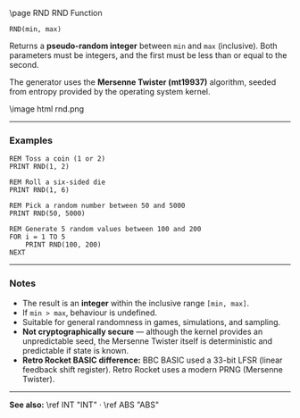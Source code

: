 \page RND RND Function

```basic
RND(min, max)
```

Returns a **pseudo-random integer** between `min` and `max` (inclusive).
Both parameters must be integers, and the first must be less than or equal to the second.

The generator uses the **Mersenne Twister (mt19937)** algorithm, seeded from entropy provided by the operating system kernel.

\image html rnd.png

---

### Examples

```basic
REM Toss a coin (1 or 2)
PRINT RND(1, 2)
```

```basic
REM Roll a six-sided die
PRINT RND(1, 6)
```

```basic
REM Pick a random number between 50 and 5000
PRINT RND(50, 5000)
```

```basic
REM Generate 5 random values between 100 and 200
FOR i = 1 TO 5
    PRINT RND(100, 200)
NEXT
```

---

### Notes

* The result is an **integer** within the inclusive range `[min, max]`.
* If `min > max`, behaviour is undefined.
* Suitable for general randomness in games, simulations, and sampling.
* **Not cryptographically secure** — although the kernel provides an unpredictable seed, the Mersenne Twister itself is deterministic and predictable if state is known.
* **Retro Rocket BASIC difference:** BBC BASIC used a 33-bit LFSR (linear feedback shift register). Retro Rocket uses a modern PRNG (Mersenne Twister).

---

**See also:**
\ref INT "INT" · \ref ABS "ABS"

